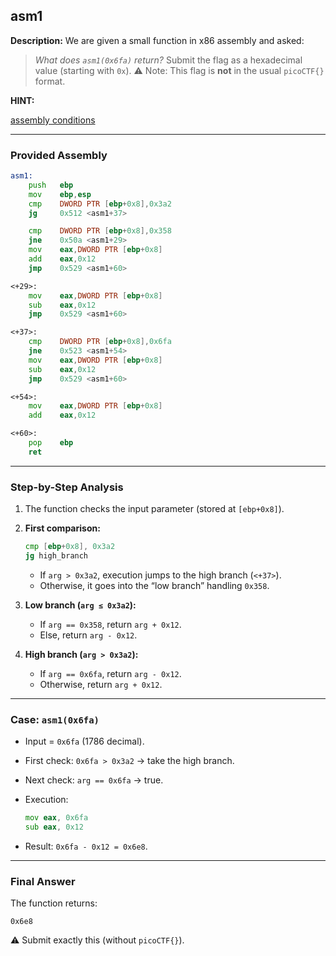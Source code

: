

## **asm1**

**Description:**
We are given a small function in x86 assembly and asked:

> *What does `asm1(0x6fa)` return?*
> Submit the flag as a hexadecimal value (starting with `0x`).
> ⚠️ Note: This flag is **not** in the usual `picoCTF{}` format. 

**HINT:** 

[assembly conditions](https://www.tutorialspoint.com/assembly_programming/assembly_conditions.htm)

---

### Provided Assembly

```asm
asm1:
    push   ebp
    mov    ebp,esp
    cmp    DWORD PTR [ebp+0x8],0x3a2
    jg     0x512 <asm1+37>

    cmp    DWORD PTR [ebp+0x8],0x358
    jne    0x50a <asm1+29>
    mov    eax,DWORD PTR [ebp+0x8]
    add    eax,0x12
    jmp    0x529 <asm1+60>

<+29>:
    mov    eax,DWORD PTR [ebp+0x8]
    sub    eax,0x12
    jmp    0x529 <asm1+60>

<+37>:
    cmp    DWORD PTR [ebp+0x8],0x6fa
    jne    0x523 <asm1+54>
    mov    eax,DWORD PTR [ebp+0x8]
    sub    eax,0x12
    jmp    0x529 <asm1+60>

<+54>:
    mov    eax,DWORD PTR [ebp+0x8]
    add    eax,0x12

<+60>:
    pop    ebp
    ret
```

---

### Step-by-Step Analysis

1. The function checks the input parameter (stored at `[ebp+0x8]`).

2. **First comparison:**

   ```asm
   cmp [ebp+0x8], 0x3a2
   jg high_branch
   ```

   * If `arg > 0x3a2`, execution jumps to the high branch (`<+37>`).
   * Otherwise, it goes into the “low branch” handling `0x358`.

3. **Low branch (`arg ≤ 0x3a2`):**

   * If `arg == 0x358`, return `arg + 0x12`.
   * Else, return `arg - 0x12`.

4. **High branch (`arg > 0x3a2`):**

   * If `arg == 0x6fa`, return `arg - 0x12`.
   * Otherwise, return `arg + 0x12`.

---

### Case: `asm1(0x6fa)`

* Input = `0x6fa` (1786 decimal).
* First check: `0x6fa > 0x3a2` → take the high branch.
* Next check: `arg == 0x6fa` → true.
* Execution:

  ```asm
  mov eax, 0x6fa
  sub eax, 0x12
  ```
* Result: `0x6fa - 0x12 = 0x6e8`.

---

### Final Answer

The function returns:

```
0x6e8
```

⚠️ Submit exactly this (without `picoCTF{}`).

